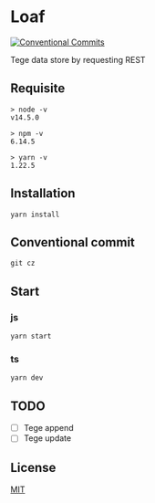 # Loaf

[![Conventional Commits](https://img.shields.io/badge/Conventional%20Commits-1.0.0-yellow.svg)](https://conventionalcommits.org)

Tege data store by requesting REST

## Requisite

```
> node -v
v14.5.0

> npm -v
6.14.5

> yarn -v
1.22.5
```

## Installation

```
yarn install
```

## Conventional commit

```
git cz
```

## Start

### js

```
yarn start
```

### ts

```
yarn dev
```

## TODO

* [ ] Tege append
* [ ] Tege update

## License

[MIT](LICENSE)
